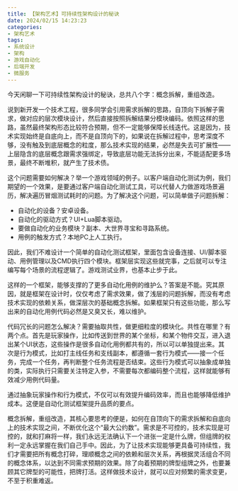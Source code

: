 ```yaml
---
title: 【架构艺术】可持续性架构设计的秘诀
date: 2024/02/15 14:23:23
categories:
- 架构艺术
tags:
- 系统设计
- 架构
- 游戏自动化
- 后端开发
- 微服务
---
```


今天闲聊一下可持续性架构设计的秘诀，总共八个字：概念拆解，重组改造。

说到新开发一个技术工程，很多同学会引用需求拆解的思路，自顶向下拆解子需求，做对应的层次模块设计，然后直接按照拆解结果分模块编码。依照这样的思路，虽然最终架构形态比较符合预期，但不一定能够保障长线迭代。这是因为，技术实现始终是自底向上，而不是自顶向下的，如果说在拆解过程中，思考深度不够，没有触及到底层概念的粒度，那么技术实现的结果，必然是失去可扩展性——上层隐含的底层概念跟需求强绑定，导致底层功能无法拆分出来，不能适配更多场景，最终不断堆积，就产生了技术债。

这个问题需要如何解决？举一个游戏领域的例子。以客户端自动化测试为例，我们期望的一个效果，是要通过客户端自动化测试工具，可以代替人力做游戏场景遍历，解决遍历冒烟测试耗时的问题。为了解决这个问题，可以简单做子问题拆解：

<!-- more -->

- 自动化的设备？安卓设备。
- 自动化的驱动方式？UI+Lua脚本驱动。
- 要做自动化的业务模块？副本、大世界寻宝和寻路系统。
- 用例的触发方式？本地PC上人工执行。

因此，我们不难设计一个简单的自动化测试框架，里面包含设备连接、UI/脚本驱动、用例管理以及CMD执行四个模块。框架层实现这些就完事，之后就可以专注编写每个场景的流程逻辑了。游戏测试业界，也基本止步于此。

这样的一个框架，能够支撑的了更多自动化用例的维护么？答案是不能。究其原因，就是框架在设计时，仅仅考虑了需求效果，做了浅层的问题拆解，而没有考虑技术实现的依赖关系，做深层次的基础概念拆解。如果框架只有这些功能，那么写出来的自动化用例代码必然是又臭又长，难以维护。

代码冗长的问题怎么解决？需要抽取共性，做更细粒度的模块化。共性在哪里？有两个点。首先是玩家操作，比如传送到世界的某个坐标，和某个物件交互，进入退出某个UI状态，这些操作是很多自动化用例都共有的，所以可以单独提出来。其次是行为模式，比如打主线任务和支线副本，都遵循一套行为模式——接一个任务，完成一个任务，再判断整个任务流程是否结束。这些行为模式可以抽象成单独的类，实际执行只需要关注特定入参，不需要每次都编码整个流程，这样就能够有效减少用例代码量。

通过抽象玩家操作和行为模式，不仅可以有效提升编码效率，而且也能够降低维护成本。这便是自动化测试框架提升品质的要点。

概念拆解，重组改造，其核心要思考的便是，如何在自顶向下的需求拆解和自底向上的技术实现之间，不断优化这个“最大公约数”。需求是不可控的，技术实现是可控的，就和打麻将一样，我们永远无法确认下一个进张一定是什么牌，但组牌的权利一定永远掌握在我们自己手中。因此，为了让技术实现能够更具备可持续性，我们才需要把所有概念打碎，理顺概念之间的依赖和层次关系，再根据灵活组合不同的概念体系，以达到不同需求预期的效果。除了向着预期的牌型组牌之外，也要兼顾其它牌型的可能性，把牌打活。这样做技术设计，就可以应对频繁的需求变更，不至于积重难返。
